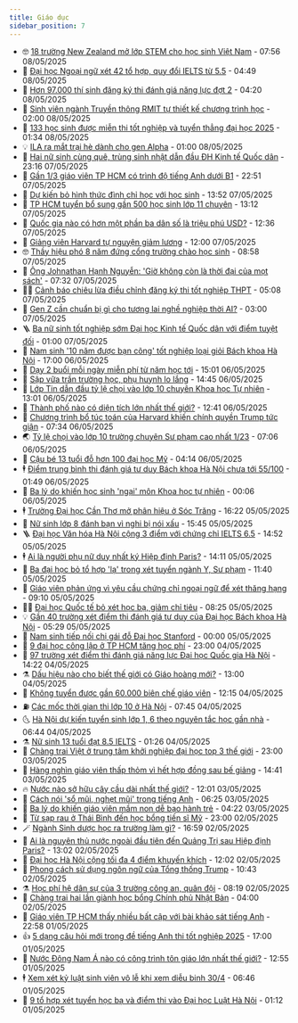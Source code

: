 ```yaml
---
title: Giáo dục
sidebar_position: 7
---
```


<!-- vnexpress-giao-duc:START -->
- 🤓 [18 trường New Zealand mở lớp STEM cho học sinh Việt Nam](https://vnexpress.net/18-truong-new-zealand-mo-lop-stem-cho-hoc-sinh-viet-nam-4883106.html) - 07:56 08/05/2025
- 🦆 [Đại học Ngoại ngữ xét 42 tổ hợp, quy đổi IELTS từ 5.5](https://vnexpress.net/to-hop-xet-tuyen-bang-quy-doi-diem-ielts-dai-hoc-ngoai-ngu-ulis-4882974.html) - 04:49 08/05/2025
- 🦩 [Hơn 97.000 thí sinh đăng ký thi đánh giá năng lực đợt 2](https://vnexpress.net/hon-97-000-thi-sinh-dang-ky-thi-danh-gia-nang-luc-dot-2-4883117.html) - 04:20 08/05/2025
- 🌮 [Sinh viên ngành Truyền thông RMIT tự thiết kế chương trình học](https://vnexpress.net/sinh-vien-nganh-truyen-thong-rmit-tu-thiet-ke-chuong-trinh-hoc-4882972.html) - 02:00 08/05/2025
- 🔭 [133 học sinh được miễn thi tốt nghiệp và tuyển thẳng đại học 2025](https://vnexpress.net/133-hoc-sinh-duoc-mien-thi-tot-nghiep-va-tuyen-thang-dai-hoc-2025-4882967.html) - 01:34 08/05/2025
- 💡 [ILA ra mắt trại hè dành cho gen Alpha](https://vnexpress.net/ila-ra-mat-trai-he-danh-cho-gen-alpha-4882971.html) - 01:00 08/05/2025
- 🥰 [Hai nữ sinh cùng quê, trùng sinh nhật dẫn đầu ĐH Kinh tế Quốc dân](https://vnexpress.net/hai-nu-sinh-cung-que-trung-sinh-nhat-dan-dau-dh-kinh-te-quoc-dan-4882933.html) - 23:16 07/05/2025
- 🐲 [Gần 1/3 giáo viên TP HCM có trình độ tiếng Anh dưới B1](https://vnexpress.net/cong-bo-ket-qua-khao-sat-tieng-anh-cua-giao-vien-tp-hcm-4883004.html) - 22:51 07/05/2025
- 🦒 [Dự kiến bỏ hình thức đình chỉ học với học sinh](https://vnexpress.net/du-kien-bo-hinh-thuc-dinh-chi-hoc-voi-hoc-sinh-4882921.html) - 13:52 07/05/2025
- 🦆 [TP HCM tuyển bổ sung gần 500 học sinh lớp 11 chuyên](https://vnexpress.net/tp-hcm-tuyen-bo-sung-gan-500-hoc-sinh-lop-11-chuyen-4882938.html) - 13:12 07/05/2025
- 🧰 [Quốc gia nào có hơn một phần ba dân số là triệu phú USD?](https://vnexpress.net/quoc-gia-nao-co-hon-mot-phan-ba-dan-so-la-trieu-phu-usd-4882725.html) - 12:36 07/05/2025
- 🐘 [Giảng viên Harvard tự nguyện giảm lương](https://vnexpress.net/giang-vien-harvard-tu-nguyen-giam-luong-4882666.html) - 12:00 07/05/2025
- 🤓 [Thầy hiệu phó 8 năm đứng cổng trường chào học sinh](https://vnexpress.net/thay-hieu-pho-8-nam-dung-cong-truong-chao-hoc-sinh-4882639.html) - 08:58 07/05/2025
- 🧰 [Ông Johnathan Hạnh Nguyễn: &#39;Giờ không còn là thời đại của mọt sách&#39;](https://vnexpress.net/ong-johnathan-hanh-nguyen-gio-khong-con-la-thoi-dai-cua-mot-sach-4882732.html) - 07:32 07/05/2025
- 🧑‍💻 [Cảnh báo chiêu lừa điều chỉnh đăng ký thi tốt nghiệp THPT](https://vnexpress.net/canh-bao-chieu-lua-dieu-chinh-dang-ky-thi-tot-nghiep-thpt-4882630.html) - 05:08 07/05/2025
- 🫶 [Gen Z cần chuẩn bị gì cho tương lai nghề nghiệp thời AI?](https://vnexpress.net/gen-z-can-chuan-bi-gi-cho-tuong-lai-nghe-nghiep-thoi-ai-4882601.html) - 03:00 07/05/2025
- 🪜 [Ba nữ sinh tốt nghiệp sớm Đại học Kinh tế Quốc dân với điểm tuyệt đối](https://vnexpress.net/ba-nu-sinh-tot-nghiep-som-dai-hoc-kinh-te-quoc-dan-voi-diem-tuyet-doi-4882305.html) - 01:00 07/05/2025
- 🎊 [Nam sinh &#39;10 năm được bạn cõng&#39; tốt nghiệp loại giỏi Bách khoa Hà Nội](https://vnexpress.net/nam-sinh-10-nam-duoc-ban-cong-tot-nghiep-loai-gioi-bach-khoa-ha-noi-4882379.html) - 17:00 06/05/2025
- 🧐 [Dạy 2 buổi mỗi ngày miễn phí từ năm học tới](https://vnexpress.net/day-2-buoi-moi-ngay-mien-phi-tu-nam-hoc-toi-4882474.html) - 15:01 06/05/2025
- 🌈 [Sập vữa trần trường học, phụ huynh lo lắng](https://vnexpress.net/sap-vua-tran-truong-hoc-phu-huynh-lo-lang-4882467.html) - 14:45 06/05/2025
- 🥰 [Lớp Tin dẫn đầu tỷ lệ chọi vào lớp 10 chuyên Khoa học Tự nhiên](https://vnexpress.net/lop-tin-dan-dau-ty-le-choi-vao-lop-10-chuyen-khoa-hoc-tu-nhien-4882449.html) - 13:01 06/05/2025
- 🎡 [Thành phố nào có diện tích lớn nhất thế giới?](https://vnexpress.net/thanh-pho-nao-co-dien-tich-lon-nhat-the-gioi-4882442.html) - 12:41 06/05/2025
- 🎊 [Chương trình bổ túc toán của Harvard khiến chính quyền Trump tức giận](https://vnexpress.net/chuong-trinh-bo-tuc-toan-cua-harvard-khien-chinh-quyen-trump-tuc-gian-4882065.html) - 07:34 06/05/2025
- 🌏 [Tỷ lệ chọi vào lớp 10 trường chuyên Sư phạm cao nhất 1/23](https://vnexpress.net/ty-le-choi-vao-lop-10-truong-chuyen-su-pham-cao-nhat-1-23-4882222.html) - 07:06 06/05/2025
- 🥸 [Cậu bé 13 tuổi đỗ hơn 100 đại học Mỹ](https://vnexpress.net/cau-be-13-tuoi-do-hon-100-dai-hoc-my-4882155.html) - 04:14 06/05/2025
- 🕴 [Điểm trung bình thi đánh giá tư duy Bách khoa Hà Nội chưa tới 55/100](https://vnexpress.net/diem-trung-binh-thi-danh-gia-tu-duy-bach-khoa-ha-noi-chua-toi-55-100-4882041.html) - 01:49 06/05/2025
- 💂 [Ba lý do khiến học sinh &#39;ngại&#39; môn Khoa học tự nhiên](https://vnexpress.net/ba-ly-do-khien-hoc-sinh-ngai-mon-khoa-hoc-tu-nhien-4875591.html) - 00:06 06/05/2025
- 🕴 [Trường Đại học Cần Thơ mở phân hiệu ở Sóc Trăng](https://vnexpress.net/truong-dai-hoc-can-tho-mo-phan-hieu-o-soc-trang-4881973.html) - 16:22 05/05/2025
- 🌋 [Nữ sinh lớp 8 đánh bạn vì nghi bị nói xấu](https://vnexpress.net/nu-sinh-lop-8-danh-ban-vi-nghi-bi-noi-xau-4881982.html) - 15:45 05/05/2025
- 🪜 [Đại học Văn hóa Hà Nội cộng 3 điểm với chứng chỉ IELTS 6.5](https://vnexpress.net/dai-hoc-van-hoa-ha-noi-cong-3-diem-voi-chung-chi-ielts-6-5-4865606.html) - 14:52 05/05/2025
- 🕴 [Ai là người phụ nữ duy nhất ký Hiệp định Paris?](https://vnexpress.net/ai-la-nguoi-phu-nu-duy-nhat-ky-hiep-dinh-paris-4881644.html) - 14:11 05/05/2025
- 🎃 [Ba đại học bỏ tổ hợp &#39;lạ&#39; trong xét tuyển ngành Y, Sư phạm](https://vnexpress.net/ba-dai-hoc-bo-to-hop-la-trong-xet-tuyen-nganh-y-su-pham-4881885.html) - 11:40 05/05/2025
- 🦏 [Giáo viên phản ứng vì yêu cầu chứng chỉ ngoại ngữ để xét thăng hạng](https://vnexpress.net/giao-vien-phan-ung-vi-yeu-cau-chung-chi-ngoai-ngu-de-xet-thang-hang-4881770.html) - 09:10 05/05/2025
- 🧑‍🏫 [Đại học Quốc tế bỏ xét học bạ, giảm chỉ tiêu](https://vnexpress.net/dai-hoc-quoc-te-bo-xet-hoc-ba-giam-chi-tieu-4881830.html) - 08:25 05/05/2025
- 💡 [Gần 40 trường xét điểm thi đánh giá tư duy của Đại học Bách khoa Hà Nội](https://vnexpress.net/gan-40-truong-xet-diem-thi-danh-gia-tu-duy-cua-dai-hoc-bach-khoa-ha-noi-4881701.html) - 05:29 05/05/2025
- 🐎 [Nam sinh tiếp nối chị gái đỗ Đại học Stanford](https://vnexpress.net/nam-sinh-tiep-noi-chi-gai-do-dai-hoc-stanford-4876112.html) - 00:00 05/05/2025
- 🧰 [9 đại học công lập ở TP HCM tăng học phí](https://vnexpress.net/9-dai-hoc-cong-lap-o-tp-hcm-tang-hoc-phi-4881325.html) - 23:00 04/05/2025
- 🙉 [97 trường xét điểm thi đánh giá năng lực Đại học Quốc gia Hà Nội](https://vnexpress.net/97-truong-xet-diem-thi-danh-gia-nang-luc-dai-hoc-quoc-gia-ha-noi-4881445.html) - 14:22 04/05/2025
- ⚗️ [Dấu hiệu nào cho biết thế giới có Giáo hoàng mới?](https://vnexpress.net/dau-hieu-nao-cho-biet-the-gioi-co-giao-hoang-moi-4881435.html) - 13:00 04/05/2025
- 🌝 [Không tuyển được gần 60.000 biên chế giáo viên](https://vnexpress.net/khong-tuyen-duoc-gan-60-000-bien-che-giao-vien-4881466.html) - 12:15 04/05/2025
- ⛽️ [Các mốc thời gian thi lớp 10 ở Hà Nội](https://vnexpress.net/lich-cong-bo-ty-le-choi-lop-10-o-ha-noi-nam-2025-4866078.html) - 07:45 04/05/2025
- 🌜 [Hà Nội dự kiến tuyển sinh lớp 1, 6 theo nguyên tắc học gần nhà](https://vnexpress.net/ha-noi-du-kien-tuyen-sinh-lop-1-6-theo-nguyen-tac-hoc-gan-nha-4881401.html) - 06:44 04/05/2025
- ⚗️ [Nữ sinh 13 tuổi đạt 8.5 IELTS](https://vnexpress.net/nu-sinh-13-tuoi-dat-8-5-ielts-4880794.html) - 01:26 04/05/2025
- 🧰 [Chàng trai Việt ở trung tâm khởi nghiệp đại học top 3 thế giới](https://vnexpress.net/chang-trai-viet-o-trung-tam-khoi-nghiep-dai-hoc-top-3-the-gioi-4881198.html) - 23:00 03/05/2025
- 🤗 [Hàng nghìn giáo viên thấp thỏm vì hết hợp đồng sau bế giảng](https://vnexpress.net/hang-nghin-giao-vien-thap-thom-vi-het-hop-dong-sau-be-giang-4879853.html) - 14:41 03/05/2025
- 🔥 [Nước nào sở hữu cây cầu dài nhất thế giới?](https://vnexpress.net/nuoc-nao-so-huu-cay-cau-dai-nhat-the-gioi-4881250.html) - 12:01 03/05/2025
- 💪 [Cách nói &#39;sổ mũi, nghẹt mũi&#39; trong tiếng Anh](https://vnexpress.net/cach-noi-so-mui-nghet-mui-trong-tieng-anh-4880698.html) - 06:25 03/05/2025
- 💂 [Ba lý do khiến giáo viên mầm non dễ bạo hành trẻ](https://vnexpress.net/ba-ly-do-khien-giao-vien-mam-non-de-bao-hanh-tre-4876254.html) - 04:22 03/05/2025
- 🌮 [Từ sạp rau ở Thái Bình đến học bổng tiến sĩ Mỹ](https://vnexpress.net/tu-sap-rau-o-thai-binh-den-hoc-bong-tien-si-my-4879110.html) - 23:00 02/05/2025
- 🪄 [Ngành Sinh dược học ra trường làm gì?](https://vnexpress.net/nganh-sinh-duoc-hoc-ra-truong-lam-gi-4880543.html) - 16:59 02/05/2025
- 🎡 [Ai là nguyên thủ nước ngoài đầu tiên đến Quảng Trị sau Hiệp định Paris?](https://vnexpress.net/ai-la-nguyen-thu-nuoc-ngoai-dau-tien-den-quang-tri-sau-hiep-dinh-paris-4880997.html) - 13:02 02/05/2025
- 🌈 [Đại học Hà Nội cộng tối đa 4 điểm khuyến khích](https://vnexpress.net/dai-hoc-ha-noi-cong-toi-da-4-diem-khuyen-khich-4880932.html) - 12:02 02/05/2025
- 🎊 [Phong cách sử dụng ngôn ngữ của Tổng thống Trump](https://vnexpress.net/phong-cach-su-dung-ngon-ngu-cua-tong-thong-trump-4880693.html) - 10:43 02/05/2025
- ⚗️ [Học phí hệ dân sự của 3 trường công an, quân đội](https://vnexpress.net/hoc-phi-he-dan-su-cua-3-truong-cong-an-quan-doi-4880599.html) - 08:19 02/05/2025
- 🌁 [​Chàng trai hai lần giành học bổng Chính phủ Nhật Bản](https://vnexpress.net/chang-trai-hai-lan-gianh-hoc-bong-chinh-phu-nhat-ban-4858957.html) - 04:00 02/05/2025
- 🦏 [Giáo viên TP HCM thấy nhiều bất cập với bài khảo sát tiếng Anh](https://vnexpress.net/giao-vien-tp-hcm-thay-nhieu-bat-cap-voi-bai-khao-sat-tieng-anh-4879086.html) - 22:58 01/05/2025
- 👍 [5 dạng câu hỏi mới trong đề tiếng Anh thi tốt nghiệp 2025](https://vnexpress.net/5-dang-cau-hoi-moi-trong-de-tieng-anh-thi-tot-nghiep-2025-4879482.html) - 17:00 01/05/2025
- 🌈 [Nước Đông Nam Á nào có công trình tôn giáo lớn nhất thế giới?](https://vnexpress.net/nuoc-dong-nam-a-nao-co-cong-trinh-ton-giao-lon-nhat-the-gioi-4880714.html) - 12:55 01/05/2025
- 🕴 [Xem xét kỷ luật sinh viên vô lễ khi xem diễu binh 30/4](https://vnexpress.net/dai-hoc-van-lang-xu-ly-sinh-vien-vo-le-voi-cuu-chien-binh-o-le-dieu-binh-30-4-4880666.html) - 06:46 01/05/2025
- 🧰 [9 tổ hợp xét tuyển học bạ và điểm thi vào Đại học Luật Hà Nội](https://vnexpress.net/xet-tuyen-hoc-ba-dai-hoc-luat-ha-noi-2025-chinh-xac-nhat-4880485.html) - 01:12 01/05/2025<!-- vnexpress-giao-duc:END -->

